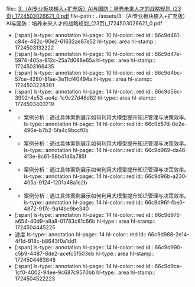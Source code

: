 file:: [3.（AI专业板块植入+扩充版）AI与国防：培养未来人才的战略规划_(23页)_1724503026621_0.pdf](../assets/3.（AI专业板块植入+扩充版）AI与国防：培养未来人才的战略规划_(23页)_1724503026621_0.pdf)
file-path:: ../assets/3.（AI专业板块植入+扩充版）AI与国防：培养未来人才的战略规划_(23页)_1724503026621_0.pdf

- [:span]
  ls-type:: annotation
  hl-page:: 10
  hl-color:: red
  id:: 66c9d461-c84e-482c-90e2-61632ae87e52
  hl-type:: area
  hl-stamp:: 1724503132222
- [:span]
  ls-type:: annotation
  hl-page:: 10
  hl-color:: red
  id:: 66c9d47e-5974-405a-812c-25a7d088e65a
  hl-type:: area
  hl-stamp:: 1724503166435
- [:span]
  ls-type:: annotation
  hl-page:: 10
  hl-color:: red
  id:: 66c9d4bc-57ce-4280-81ae-3e11cf40494a
  hl-type:: area
  hl-stamp:: 1724503228391
- [:span]
  ls-type:: annotation
  hl-page:: 14
  hl-color:: red
  id:: 66c9d56c-3902-4e53-ae4c-1c0c27d46d82
  hl-type:: area
  hl-stamp:: 1724503403719
- - 案例分析：通过具体案例展示如何利用大模型提升知识管理与决策效率。
  ls-type:: annotation
  hl-page:: 14
  hl-color:: red
  id:: 66c9d57d-0e2e-496e-b7b2-5fa4c9bccf0b
- - 案例分析：通过具体案例展示如何利用大模型提升知识管理与决策效率。
  ls-type:: annotation
  hl-page:: 14
  hl-color:: red
  id:: 66c9d969-da46-4f3e-8c61-59b41d6a785f
- - 案例分析：通过具体案例展示如何利用大模型提升知识管理与决策效率。
  ls-type:: annotation
  hl-page:: 14
  hl-color:: red
  id:: 66c9d96b-a230-405a-9124-1201a48a1e2b
- - 案例分析：通过具体案例展示如何利用大模型提升知识管理与决策效率。
  ls-type:: annotation
  hl-page:: 14
  hl-color:: red
  id:: 66c9d96f-fbe0-4872-917c-9a14be9be340
- [:span]
  ls-type:: annotation
  hl-page:: 14
  hl-color:: red
  id:: 66c9d975-a654-40d9-a8a8-01783c81c66b
  hl-type:: area
  hl-stamp:: 1724504445225
- 速度
  ls-type:: annotation
  hl-page:: 14
  hl-color:: red
  id:: 66c9d988-2e14-4f1d-918c-b8643f0a1dd1
- [:span]
  ls-type:: annotation
  hl-page:: 14
  hl-color:: red
  id:: 66c9d990-c5b9-4487-8de2-acefc5f503eb
  hl-type:: area
  hl-stamp:: 1724504463846
- [:span]
  ls-type:: annotation
  hl-page:: 14
  hl-color:: red
  id:: 66c9d9ca-1cf0-4002-94ee-9c687c9570bb
  hl-type:: area
  hl-stamp:: 1724504522223
